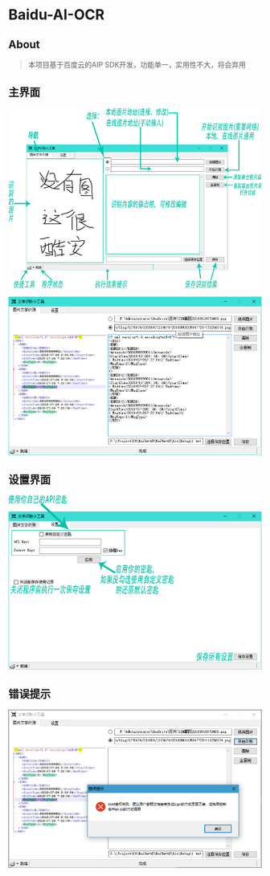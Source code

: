 # Baidu-AI-OCR
## About
> 本项目基于百度云的AIP SDK开发，功能单一，实用性不大，将会弃用
## 主界面
![Main](README/Main.png)
>
![OCR](README/OCR.png)
## 设置界面
![Setting](README/Setting.png)
## 错误提示
![Error](README/Error.png)
